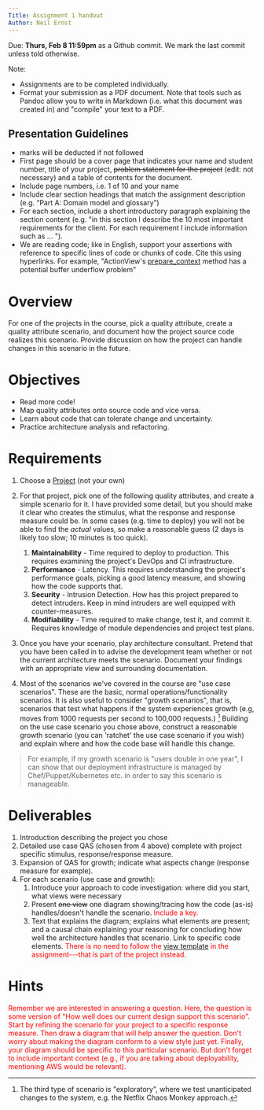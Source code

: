 ```yaml
---
Title: Assignment 1 handout
Author: Neil Ernst
---
```

Due: **Thurs, Feb 8 11:59pm** as a Github commit. We mark the last commit unless told otherwise.

Note:

* Assignments are to be completed individually.
* Format your submission as a PDF document. Note that tools such as Pandoc allow you to write in Markdown (i.e. what this document was created in) and "compile" your text to a PDF.

## Presentation Guidelines

* marks will be deducted if not followed
* First page should be a cover page that indicates your name and student number, title of your project, <strike>problem statement for the project</strike> (edit: not necessary) and a table of contents for the document.
* Include page numbers, i.e. 1 of 10 and your name 
* Include clear section headings that match the assignment description (e.g. “Part A: Domain model and glossary”)
* For each section, include a short introductory paragraph explaining the section content (e.g. "in this section I describe the 10 most important requirements for the client. For each requirement I include information such as ... ").
* We are reading code; like in English, support your assertions with reference to specific lines of code or chunks of code. Cite this using hyperlinks. For example, "ActionView's [prepare_context](https://github.com/rails/rails/blob/7ca3ab415d409ba39b07ff5a96da06d68098069b/actionview/lib/action_view/context.rb#L22) method has a potential buffer underflow problem"

# Overview
For one of the projects in the course, pick a quality attribute, create a quality attribute scenario, and document how the project source code realizes this scenario. Provide discussion on how the project can handle changes in this scenario in the future.

# Objectives
* Read more code!
* Map quality attributes onto source code and vice versa.
* Learn about code that can tolerate change and uncertainty.
* Practice architecture analysis and refactoring.

# Requirements
1. Choose a [Project](https://github.com/SENG480-18/course/wiki/Project-Group-Mapping) (not your own)
2. For that project, pick one of the following quality attributes, and create a simple scenario for it. I have provided some detail, but you should make it clear who creates the stimulus, what the response and response measure could be. In some cases (e.g. time to deploy) you will not be able to find the *actual* values, so make a reasonable guess (2 days is likely too slow; 10 minutes is too quick).
	  1. **Maintainability** - Time required to deploy to production. This requires examining the project's DevOps and CI infrastructure.
	  2. **Performance** - Latency. This requires understanding the project's performance goals, picking a good latency measure, and showing how the code supports that.
	  3. **Security** - Intrusion Detection. How has this project prepared to detect intruders. Keep in mind intruders are well equipped with counter-measures.
	  4. **Modifiability** - Time required to make change, test it, and commit it. Requires knowledge of module dependencies and project test plans.
	
3. Once you have your scenario, play architecture consultant. Pretend that you have been called in to advise the development team whether or not the current architecture meets the scenario. Document your findings with an appropriate view and surrounding documentation.
4. Most of the scenarios we've covered in the course are "use case scenarios". These are the basic, normal operations/functionality scenarios. It is also useful to consider "growth scenarios", that is, scenarios that test what happens if the system experiences growth (e.g, moves from 1000 requests per second to 100,000 requests.) [^other] Building on the use case scenario you chose above, construct a reasonable growth scenario (you can 'ratchet' the use case scenario if you wish) and explain where and how the code base will handle this change.

> For example, if my growth scenario is "users double in one year", I can show that our deployment infrastructure is managed by Chef/Puppet/Kubernetes etc. in order to say this scenario is manageable.

# Deliverables
1. Introduction describing the project you chose
2. Detailed use case QAS (chosen from 4 above) complete with project specific stimulus, response/response measure.
3. Expansion of QAS for growth; indicate what aspects change (response measure for example).
4. For each scenario (use case and growth):
	1. Introduce your approach to code investigation: where did you start, what views were necessary
	2. Present <s>one view</s> one diagram showing/tracing how the code (as-is) handles/doesn't handle the scenario. <font color="red">Include a key.</font>
	3. Text that explains the diagram; explains what elements are present; and a causal chain explaining your reasoning for concluding how well the architecture handles that scenario. Link to specific code elements. <font color="red">There is no need to follow the [view template](https://github.com/SENG480-18/course/blob/master/lectures/6-cc.md#representing-views) in the assignment---that is part of the project instead.</font>

# Hints
<font color="red">Remember we are interested in answering a question. Here, the question is some version of "How well does our current design support this scenario". Start by refining the scenario for your project to a specific response measure. Then draw a diagram that will help answer the question. Don't worry about making the diagram conform to a view style just yet. Finally, your diagram should be specific to this particular scenario. But don't forget to include important context (e.g., if you are talking about deployability, mentioning AWS would be relevant).</font>

[^other]: The third type of scenario is "exploratory", where we test unanticipated changes to the system, e.g. the Netflix Chaos Monkey approach.
